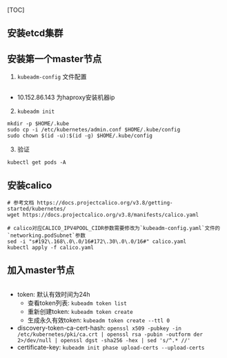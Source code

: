 [TOC]

## 安装etcd集群

## 安装第一个master节点

1. `kubeadm-config` 文件配置
```

```
+ 10.152.86.143 为haproxy安装机器ip

2.  `kubeadm init`
```
mkdir -p $HOME/.kube
sudo cp -i /etc/kubernetes/admin.conf $HOME/.kube/config
sudo chown $(id -u):$(id -g) $HOME/.kube/config
```

3. 验证
```
kubectl get pods -A
```

## 安装calico
```
# 参考文档 https://docs.projectcalico.org/v3.8/getting-started/kubernetes/
wget https://docs.projectcalico.org/v3.8/manifests/calico.yaml

# calico对应CALICO_IPV4POOL_CIDR参数需要修改为`kubeadm-config.yaml`文件的`networking.podSubnet`参数
sed -i "s#192\.168\.0\.0/16#172\.30\.0\.0/16#" calico.yaml
kubectl apply -f calico.yaml
```

## 加入master节点
```

```
+ token: 默认有效时间为24h
  * 查看token列表: `kubeadm token list`
  * 重新创建token: `kubeadm token create`
  * 生成永久有效token: `kubeadm token create --ttl 0`
+ discovery-token-ca-cert-hash: 
  `openssl x509 -pubkey -in /etc/kubernetes/pki/ca.crt | openssl rsa -pubin -outform der 2>/dev/null | openssl dgst -sha256 -hex | sed 's/^.* //'`
+ certificate-key: 
  `kubeadm init phase upload-certs --upload-certs`
